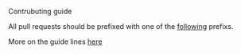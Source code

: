 Contrubuting guide

All pull requests should be prefixed with one of the
[following](https://github.com/commitizen/conventional-commit-types/blob/master/index.json)
prefixs.

More on the guide lines [here](https://www.conventionalcommits.org/en/v1.0.0/)
